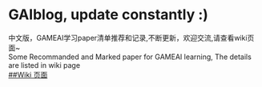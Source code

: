 # GAIblog, update constantly :)
中文版，GAMEAI学习paper清单推荐和记录,不断更新，欢迎交流,请查看wiki页面~  
Some Recommanded and Marked paper for GAMEAI learning, The details are listed in wiki page  
[##Wiki 页面](https://github.com/ls361664056/GameAI-paper-list/wiki/GameAi-paper-list)
